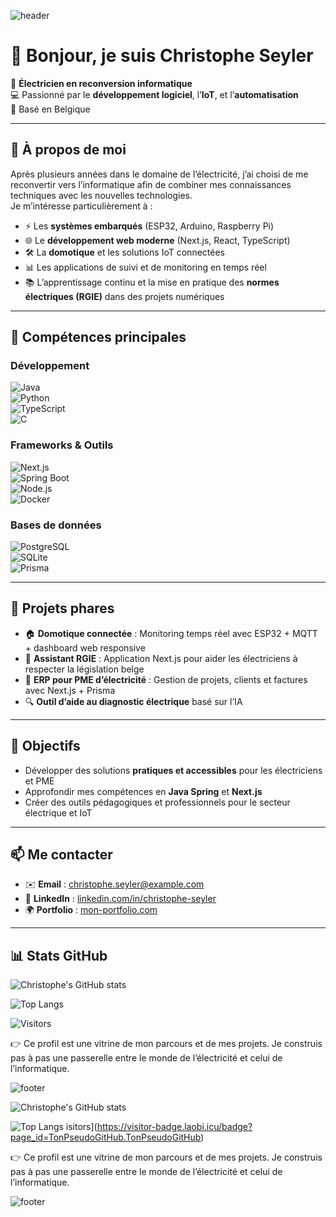![header](https://capsule-render.vercel.app/api?type=waving&color=0:0077b6,100:00b4d8&height=220&section=header&text=Christophe%20Seyler&fontSize=40&fontColor=ffffff&animation=fadeIn&fontAlignY=35)

# 👋 Bonjour, je suis Christophe Seyler  

🔌 **Électricien en reconversion informatique**  
💻 Passionné par le **développement logiciel**, l’**IoT**, et l’**automatisation**  
📍 Basé en Belgique  

---

## 🌟 À propos de moi  

Après plusieurs années dans le domaine de l’électricité, j’ai choisi de me reconvertir vers l’informatique afin de combiner mes connaissances techniques avec les nouvelles technologies.  
Je m’intéresse particulièrement à :  

- ⚡ Les **systèmes embarqués** (ESP32, Arduino, Raspberry Pi)  
- 🌐 Le **développement web moderne** (Next.js, React, TypeScript)  
- 🛠️ La **domotique** et les solutions IoT connectées  
- 📊 Les applications de suivi et de monitoring en temps réel  
- 📚 L’apprentissage continu et la mise en pratique des **normes électriques (RGIE)** dans des projets numériques  

---

## 🧰 Compétences principales  

### Développement  
![Java](https://img.shields.io/badge/Java-ED8B00?style=for-the-badge&logo=openjdk&logoColor=white)  
![Python](https://img.shields.io/badge/Python-3670A0?style=for-the-badge&logo=python&logoColor=ffdd54)  
![TypeScript](https://img.shields.io/badge/TypeScript-007ACC?style=for-the-badge&logo=typescript&logoColor=white)  
![C](https://img.shields.io/badge/C-00599C?style=for-the-badge&logo=c&logoColor=white)  

### Frameworks & Outils  
![Next.js](https://img.shields.io/badge/Next.js-000000?style=for-the-badge&logo=next.js&logoColor=white)  
![Spring Boot](https://img.shields.io/badge/Spring%20Boot-6DB33F?style=for-the-badge&logo=springboot&logoColor=white)  
![Node.js](https://img.shields.io/badge/Node.js-43853D?style=for-the-badge&logo=node.js&logoColor=white)  
![Docker](https://img.shields.io/badge/Docker-2496ED?style=for-the-badge&logo=docker&logoColor=white)  

### Bases de données  
![PostgreSQL](https://img.shields.io/badge/PostgreSQL-316192?style=for-the-badge&logo=postgresql&logoColor=white)  
![SQLite](https://img.shields.io/badge/SQLite-07405E?style=for-the-badge&logo=sqlite&logoColor=white)  
![Prisma](https://img.shields.io/badge/Prisma-2D3748?style=for-the-badge&logo=prisma&logoColor=white)  

---

## 📂 Projets phares  

- 🏠 **Domotique connectée** : Monitoring temps réel avec ESP32 + MQTT + dashboard web responsive  
- 📘 **Assistant RGIE** : Application Next.js pour aider les électriciens à respecter la législation belge  
- 🧾 **ERP pour PME d’électricité** : Gestion de projets, clients et factures avec Next.js + Prisma  
- 🔍 **Outil d’aide au diagnostic électrique** basé sur l’IA  

---

## 🎯 Objectifs  

- Développer des solutions **pratiques et accessibles** pour les électriciens et PME  
- Approfondir mes compétences en **Java Spring** et **Next.js**  
- Créer des outils pédagogiques et professionnels pour le secteur électrique et IoT  

---

## 📫 Me contacter  

- ✉️ **Email** : christophe.seyler@example.com  
- 💼 **LinkedIn** : [linkedin.com/in/christophe-seyler](#)  
- 🌍 **Portfolio** : [mon-portfolio.com](#)  

---
## 📊 Stats GitHub

![Christophe's GitHub stats](https://github-readme-stats.vercel.app/api?username=ChristopheSeyler&show_icons=true&hide_title=true&title_color=0077b6&icon_color=00b4d8&text_color=023e8a&bg_color=ffffff)

![Top Langs](https://github-readme-stats.vercel.app/api/top-langs/?username=ChristopheSeyler&layout=compact&langs_count=6&title_color=ef476f&text_color=118ab2&bg_color=ffffff&icon_color=06d6a0)

![Visitors](https://visitor-badge.laobi.icu/badge?page_id=ChristopheSeyler.ChristopheSeyler)  

👉 Ce profil est une vitrine de mon parcours et de mes projets. Je construis pas à pas une passerelle entre le monde de l’électricité et celui de l’informatique.  

![footer](https://capsule-render.vercel.app/api?type=waving&color=0:00b4d8,100:0077b6&height=120&section=footer)

![Christophe's GitHub stats](https://github-readme-stats.vercel.app/api?username=ChristopheSeyler&show_icons=true&hide_title=true&title_color=0077b6&icon_color=00b4d8&text_color=023e8a&bg_color=ffffff)

![Top Langs](https://github-readme-stats.vercel.app/api/top-langs/?username=ChristopheSeyler&layout=compact&langs_count=6&title_color=ef476f&text_color=118ab2&bg_color=ffffff&icon_color=06d6a0)
isitors](https://visitor-badge.laobi.icu/badge?page_id=TonPseudoGitHub.TonPseudoGitHub)  

👉 Ce profil est une vitrine de mon parcours et de mes projets. Je construis pas à pas une passerelle entre le monde de l’électricité et celui de l’informatique.  

![footer](https://capsule-render.vercel.app/api?type=waving&color=0:00b4d8,100:0077b6&height=120&section=footer)
